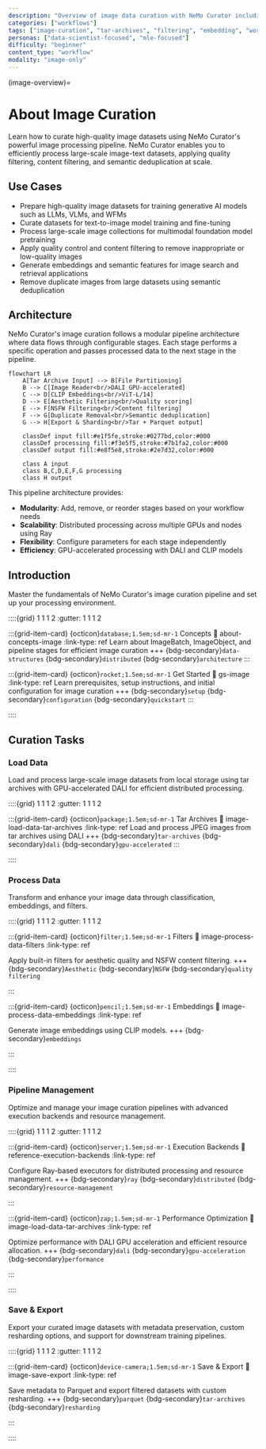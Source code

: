 ```yaml
---
description: "Overview of image data curation with NeMo Curator including loading, processing, filtering, and export workflows"
categories: ["workflows"]
tags: ["image-curation", "tar-archives", "filtering", "embedding", "workflows"]
personas: ["data-scientist-focused", "mle-focused"]
difficulty: "beginner"
content_type: "workflow"
modality: "image-only"
---
```


(image-overview)=

# About Image Curation

Learn how to curate high-quality image datasets using NeMo Curator's powerful image processing pipeline. NeMo Curator enables you to efficiently process large-scale image-text datasets, applying quality filtering, content filtering, and semantic deduplication at scale.

## Use Cases

- Prepare high-quality image datasets for training generative AI models such as LLMs, VLMs, and WFMs
- Curate datasets for text-to-image model training and fine-tuning
- Process large-scale image collections for multimodal foundation model pretraining
- Apply quality control and content filtering to remove inappropriate or low-quality images
- Generate embeddings and semantic features for image search and retrieval applications
- Remove duplicate images from large datasets using semantic deduplication

## Architecture

NeMo Curator's image curation follows a modular pipeline architecture where data flows through configurable stages. Each stage performs a specific operation and passes processed data to the next stage in the pipeline.

```{mermaid}
flowchart LR
    A[Tar Archive Input] --> B[File Partitioning]
    B --> C[Image Reader<br/>DALI GPU-accelerated]
    C --> D[CLIP Embeddings<br/>ViT-L/14]
    D --> E[Aesthetic Filtering<br/>Quality scoring]
    E --> F[NSFW Filtering<br/>Content filtering]
    F --> G[Duplicate Removal<br/>Semantic deduplication]
    G --> H[Export & Sharding<br/>Tar + Parquet output]
    
    classDef input fill:#e1f5fe,stroke:#0277bd,color:#000
    classDef processing fill:#f3e5f5,stroke:#7b1fa2,color:#000
    classDef output fill:#e8f5e8,stroke:#2e7d32,color:#000
    
    class A input
    class B,C,D,E,F,G processing
    class H output
```

This pipeline architecture provides:

- **Modularity**: Add, remove, or reorder stages based on your workflow needs
- **Scalability**: Distributed processing across multiple GPUs and nodes using Ray
- **Flexibility**: Configure parameters for each stage independently
- **Efficiency**: GPU-accelerated processing with DALI and CLIP models

## Introduction

Master the fundamentals of NeMo Curator's image curation pipeline and set up your processing environment.

::::{grid} 1 1 1 2
:gutter: 1 1 1 2

:::{grid-item-card} {octicon}`database;1.5em;sd-mr-1` Concepts
:link: about-concepts-image
:link-type: ref
Learn about ImageBatch, ImageObject, and pipeline stages for efficient image curation
+++
{bdg-secondary}`data-structures`
{bdg-secondary}`distributed`
{bdg-secondary}`architecture`
:::

:::{grid-item-card} {octicon}`rocket;1.5em;sd-mr-1` Get Started
:link: gs-image
:link-type: ref
Learn prerequisites, setup instructions, and initial configuration for image curation
+++
{bdg-secondary}`setup`
{bdg-secondary}`configuration`
{bdg-secondary}`quickstart`
:::

::::

## Curation Tasks

### Load Data

Load and process large-scale image datasets from local storage using tar archives with GPU-accelerated DALI for efficient distributed processing.

::::{grid} 1 1 1 2
:gutter: 1 1 1 2

:::{grid-item-card} {octicon}`package;1.5em;sd-mr-1` Tar Archives
:link: image-load-data-tar-archives
:link-type: ref
Load and process JPEG images from tar archives using DALI
+++
{bdg-secondary}`tar-archives`
{bdg-secondary}`dali`
{bdg-secondary}`gpu-accelerated`
:::

::::

### Process Data

Transform and enhance your image data through classification, embeddings, and filters.

::::{grid} 1 1 1 2
:gutter: 1 1 1 2

:::{grid-item-card} {octicon}`filter;1.5em;sd-mr-1` Filters
:link: image-process-data-filters
:link-type: ref

Apply built-in filters for aesthetic quality and NSFW content filtering.
+++
{bdg-secondary}`Aesthetic` {bdg-secondary}`NSFW` {bdg-secondary}`quality filtering`

:::

:::{grid-item-card} {octicon}`pencil;1.5em;sd-mr-1` Embeddings
:link: image-process-data-embeddings
:link-type: ref

Generate image embeddings using CLIP models.
+++
{bdg-secondary}`embeddings`

:::

::::

### Pipeline Management

Optimize and manage your image curation pipelines with advanced execution backends and resource management.

::::{grid} 1 1 1 2
:gutter: 1 1 1 2

:::{grid-item-card} {octicon}`server;1.5em;sd-mr-1` Execution Backends
:link: reference-execution-backends
:link-type: ref

Configure Ray-based executors for distributed processing and resource management.
+++
{bdg-secondary}`ray` {bdg-secondary}`distributed` {bdg-secondary}`resource-management`

:::

:::{grid-item-card} {octicon}`zap;1.5em;sd-mr-1` Performance Optimization
:link: image-load-data-tar-archives
:link-type: ref

Optimize performance with DALI GPU acceleration and efficient resource allocation.
+++
{bdg-secondary}`dali` {bdg-secondary}`gpu-acceleration` {bdg-secondary}`performance`

:::

::::

### Save & Export

Export your curated image datasets with metadata preservation, custom resharding options, and support for downstream training pipelines.

::::{grid} 1 1 1 2
:gutter: 1 1 1 2

:::{grid-item-card} {octicon}`device-camera;1.5em;sd-mr-1` Save & Export
:link: image-save-export
:link-type: ref

Save metadata to Parquet and export filtered datasets with custom resharding.
+++
{bdg-secondary}`parquet` {bdg-secondary}`tar-archives` {bdg-secondary}`resharding`

:::

::::
